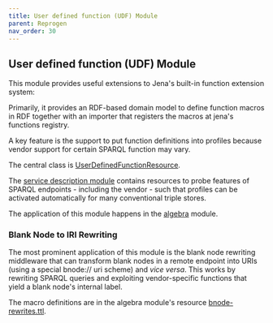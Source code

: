 ```yaml
---
title: User defined function (UDF) Module
parent: Reprogen
nav_order: 30
---
```


## User defined function (UDF) Module

This module provides useful extensions to Jena's built-in function extension system:

Primarily, it provides an RDF-based domain model to define function macros in RDF together with an importer that registers the macros at jena's functions registry.

A key feature is the support to put function definitions into profiles because vendor support for certain SPARQL function may vary.

The central class is [UserDefinedFunctionResource](src/main/java/org/aksw/jena_sparql_api/user_defined_function/UserDefinedFunctionResource.java).


The [service description module](../jena-sparql-api-service-description) contains resources to probe features of SPARQL endpoints - including the vendor - such that profiles can be activated automatically for many conventional triple stores.


The application of this module happens in the [algebra](../jena-sparql-api-algebra) module.


### Blank Node to IRI Rewriting

The most prominent application of this module is the blank node rewriting middleware that can transform blank nodes in a remote endpoint into URIs (using a special bnode:// uri scheme) and *vice versa*.
This works by rewriting SPARQL queries and exploiting vendor-specific functions that yield a blank node's internal label.


The macro definitions are in the algebra module's resource [bnode-rewrites.ttl](../jena-sparql-api-algebra/src/main/resources/bnode-rewrites.ttl).



